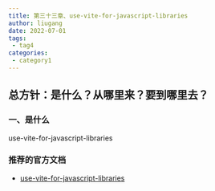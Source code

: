 ```yaml
---
title: 第三十三章、use-vite-for-javascript-libraries
author: liugang
date: 2022-07-01
tags:
 - tag4
categories:
 - category1
---
```


<Boxx  changeTime="5000"/>  

## 总方针：是什么？从哪里来？要到哪里去？

### 一、是什么

use-vite-for-javascript-libraries

### 推荐的官方文档

- [use-vite-for-javascript-libraries](https://andrewwalpole.com/blog/use-vite-for-javascript-libraries/)

